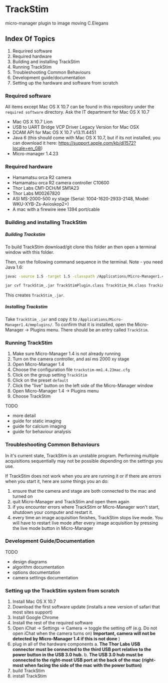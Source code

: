 # TrackStim
micro-manager plugin to image moving C.Elegans


## Index Of Topics
1. Requrired software
2. Required hardware
3. Building and installing TrackStim
4. Running TrackStim
5. Troubleshooting Common Behaviours
6. Development guide/documentation
7. Setting up the hardware and software from scratch


### Required software

All items except Mac OS X 10.7 can be found in this repository under the ```required software``` directory.
Ask the IT department for Mac OS X 10.7

- Mac OS X 10.7 Lion
- USB to UART Bridge VCP Driver Legacy Version for Mac OSX
- DCAM API for Mac OS X 10.7 v13.11.4451
- Java 6 (this should come with Mac OS X 10.7, but if its not installed, you can download it here: https://support.apple.com/kb/dl1572?locale=en_GB) 
- Micro-manager 1.4.23


### Required hardware
- Hamamatsu orca R2 camera
- Hamamatsu orca R2 camera controller C10600
- Thor Labs CM1-DCH/M SM1A23
- Thor Labs M00267820
- ASI MS-2000-500 xy stage (Serial: 1004-1620-2933-2148, Model: WKU-XYB-Zs-Axioskop2+)
- A mac with a firewire ieee 1394 port/cable

### Building and installing TrackStim

##### Building Trackstim

To build TrackStim download/git clone this folder an then open a terminal window with this folder.

Then, run the following command sequence in the terminal.  Note - you need Java 1.6:

```sh
javac -source 1.5 -target 1.5 -classpath /Applications/Micro-Manager1.4/ij.jar:/Applications/Micro-Manager1.4/plugins/Micro-Manager/MMCoreJ.jar:/Applications/Micro-Manager1.4/plugins/Micro-Manager/MMJ_.jar -Xlint:unchecked TrackStimPlugin.java

jar cvf TrackStim_.jar TrackStimPlugin.class TrackStim_04.class TrackingThread11.class SignalSender01.class
```

This creates ```TrackStim_.jar```.  


##### Installing Trackstim 
Take ```TrackStim_.jar``` and copy it to ```/Applications/Micro-Manager1.4/mmplugins/```.  To confirm that it is installed, open the Micro-Manager -> Plugins menu.  There should be an entry called ```TrackStim```.



### Running TrackStim
1. Make sure Micro-Manager 1.4 is not already running
2. Turn on the camera controller, and asi ms 2000 xy stage
3. Open Micro-Manager 1.4
4. Choose the configuration file ```trackstim-mm1.4.23mac.cfg```
5. Click on the group setting ```TrackStim ```
6. Click on the preset ```default```
7. Click the "live" button on the left side of the Micro-Manager window
8. Open Micro-Manager 1.4 -> Plugins menu
9. Choose TrackStim

TODO
- more detail
- guide for static imaging
- guide for calcium imaging
- guide for behaviour analysis

### Troubleshooting Common Behaviours
In it's current state, TrackStim is an unstable program.  Performing multiple acquisitions sequentially may not be possible depending on the settings you use.

If TrackStim does not work when you are are running it or if there are errors when you start it, here are some things you an do:
1. ensure that the camera and stage are both connected to the mac and turned on
2. quit Micro-Manager and TrackStim and open them again
3. if you encounter errors where TrackStim or Micro-Manager won't start, shutdown your computer and restart it.
4. every time an image acquisition finishes, TrackStim stops live mode.  You will have to restart live mode after every image acquisition by pressing the live mode button in Micro-Manager

### Development Guide/Documentation
TODO
- design diagrams
- algorithm documentation
- options documentation
- camera settings documentation

### Setting up the TrackStim system from scratch
1. Install Mac OS X 10.7 
2. Download the first software update (installs a new version of safari that most sites support)
3. Install Google Chrome
4. Install the rest of the required software
5. Open iChat -> Settings -> Camera -> toggle the setting off (e.g. Do not open iChat when the camera turns on) **Important, camera will not be detected by Micro-Manager 1.4 if this is not done** )
6. plug in all of the hardware components
   a. **The Thor Labs USB connector must be connected to the third USB port relative to the power button in the USB 3.0 hub.**
   b. **The USB 3.0 hub must be connected to the right-most USB port at the back of the mac (right-most when facing the side of the mac with the power button)**
7. build TrackStim
8. install TrackStim


